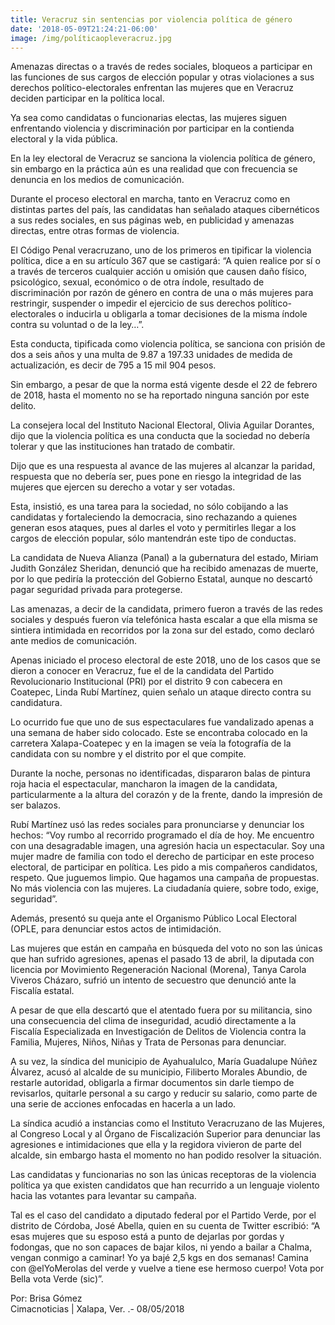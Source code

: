 ```yaml
---
title: Veracruz sin sentencias por violencia política de género
date: '2018-05-09T21:24:21-06:00'
image: /img/políticaopleveracruz.jpg
---
```

Amenazas directas o a través de redes sociales, bloqueos a participar en las funciones de sus cargos de elección popular y otras violaciones a sus derechos político-electorales enfrentan las mujeres que en Veracruz deciden participar en la política local.

Ya sea como candidatas o funcionarias electas, las mujeres siguen enfrentando violencia y discriminación por participar en la contienda electoral y la vida pública.

En la ley electoral de Veracruz se sanciona la violencia política de género, sin embargo en la práctica aún es una realidad que con frecuencia se denuncia en los medios de comunicación.

Durante el proceso electoral en marcha, tanto en Veracruz como en distintas partes del país, las candidatas han señalado ataques cibernéticos a sus redes sociales, en sus páginas web, en  publicidad y amenazas directas, entre otras formas de violencia.

El Código Penal veracruzano, uno de los primeros en tipificar la violencia política, dice a en su artículo 367 que se castigará: “A quien realice por sí o a través de terceros cualquier acción u omisión que causen daño físico, psicológico, sexual, económico o de otra índole, resultado de discriminación por razón de género en contra de una o más mujeres para restringir, suspender o impedir el ejercicio de sus derechos político-electorales o inducirla u obligarla a tomar decisiones de la misma índole contra su voluntad o de la ley…”.

Esta conducta, tipificada como violencia política, se sanciona con prisión de dos a seis años y una multa de 9.87 a 197.33 unidades de medida de actualización, es decir de 795 a 15 mil 904 pesos.

Sin embargo, a pesar de que la norma está vigente desde el 22 de febrero de 2018, hasta el momento no se ha reportado ninguna sanción por este delito.

La consejera local del Instituto Nacional Electoral, Olivia Aguilar Dorantes, dijo que la violencia política es una conducta que la sociedad no debería tolerar y que las instituciones han tratado de combatir.

Dijo que es una respuesta al avance de las mujeres al alcanzar la paridad, respuesta que no debería ser, pues pone en riesgo la integridad de las mujeres que ejercen su derecho a votar y ser votadas.

Esta, insistió, es una tarea para la sociedad, no sólo cobijando a las candidatas y fortaleciendo la democracia, sino rechazando a quienes generan esos ataques, pues al darles el voto y permitirles llegar a los cargos de elección popular, sólo mantendrán este tipo de conductas.

La candidata de Nueva Alianza (Panal) a la gubernatura del estado, Miriam Judith González Sheridan, denunció que ha recibido amenazas de muerte, por lo que pediría la protección del Gobierno Estatal, aunque no descartó pagar seguridad privada para protegerse.

Las amenazas, a decir de la candidata, primero fueron a través de las redes sociales y después fueron vía telefónica hasta escalar a que ella misma se sintiera intimidada en recorridos por la zona sur del estado, como declaró ante medios de comunicación.

Apenas iniciado el proceso electoral de este 2018, uno de los casos que se dieron a conocer en Veracruz, fue el de la candidata del Partido Revolucionario Institucional (PRI) por el distrito 9 con cabecera en Coatepec, Linda Rubí Martínez, quien señalo un ataque directo contra su candidatura.

Lo ocurrido fue que uno de sus espectaculares fue vandalizado apenas a una semana de haber sido colocado. Este se encontraba colocado en la carretera Xalapa-Coatepec y en la imagen se veía la fotografía de la candidata con su nombre y el distrito por el que compite.

Durante la noche, personas no identificadas, dispararon balas de pintura roja hacia el espectacular, mancharon la imagen de la candidata, particularmente a la altura del corazón y de la frente, dando la impresión de ser balazos.

Rubí Martínez usó las redes sociales para pronunciarse y denunciar los hechos: “Voy rumbo al recorrido programado el día de hoy. Me encuentro con una desagradable imagen, una agresión hacia un espectacular. Soy una mujer madre de familia con todo el derecho de participar en este proceso electoral, de participar en política. Les pido a mis compañeros candidatos, respeto. Que juguemos limpio. Que hagamos una campaña de propuestas. No más violencia con las mujeres. La ciudadanía quiere, sobre todo, exige, seguridad”.

Además, presentó su queja ante el Organismo Público Local Electoral (OPLE, para denunciar estos actos de intimidación.

Las mujeres que están en campaña en búsqueda del voto no son las únicas que han sufrido agresiones, apenas el pasado 13 de abril, la diputada con licencia por Movimiento Regeneración Nacional (Morena), Tanya Carola Viveros Cházaro, sufrió un intento de secuestro que denunció ante la Fiscalía estatal.

A pesar de que ella descartó que el atentado fuera por su militancia, sino una consecuencia del clima de inseguridad, acudió directamente a la Fiscalía Especializada en Investigación de Delitos de Violencia contra la Familia, Mujeres, Niños, Niñas y Trata de Personas para denunciar.

A su vez, la síndica del municipio de Ayahualulco, María Guadalupe Núñez Álvarez, acusó al alcalde de su municipio, Filiberto Morales Abundio, de restarle autoridad, obligarla a firmar documentos sin darle tiempo de revisarlos, quitarle personal a su cargo y reducir su salario, como parte de una serie de acciones enfocadas en hacerla a un lado.

La síndica acudió a instancias como el Instituto Veracruzano de las Mujeres, al Congreso Local y al Órgano de Fiscalización Superior para denunciar las agresiones e intimidaciones que ella y la regidora vivieron de parte del alcalde, sin embargo hasta el momento no han podido resolver la situación.

Las candidatas y funcionarias no son las únicas receptoras de la violencia política ya que existen candidatos que han recurrido a un lenguaje violento hacia las votantes para levantar su campaña.

Tal es el caso del candidato a diputado federal por el Partido Verde, por el distrito de Córdoba, José Abella, quien en su cuenta de Twitter escribió: “A esas mujeres que su esposo está a punto de dejarlas por gordas y fodongas, que no son capaces de bajar kilos, ni yendo a bailar a Chalma, vengan conmigo a caminar! Yo ya bajé 2,5 kgs en dos semanas! Camina con @elYoMerolas del verde y vuelve a tiene ese hermoso cuerpo! Vota por Bella vota Verde (sic)”.

Por: Brisa Gómez\
Cimacnoticias | Xalapa, Ver. .- 08/05/2018
